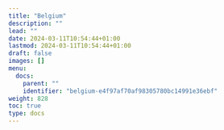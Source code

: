 ```yaml
---
title: "Belgium"
description: ""
lead: ""
date: 2024-03-11T10:54:44+01:00
lastmod: 2024-03-11T10:54:44+01:00
draft: false
images: []
menu:
  docs:
    parent: ""
    identifier: "belgium-e4f97af70af98305780bc14991e36ebf"
weight: 828
toc: true
type: docs
---
```

